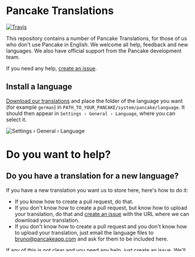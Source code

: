 Pancake Translations
====================

[![Travis](https://img.shields.io/travis/pancakeapp/translations.svg)]()

This repository contains a number of Pancake Translations, for those of us who don't use Pancake in English. We welcome all help, feedback and new languages. We also have official support from the Pancake development team.

If you need any help, [create an issue](https://github.com/therephil/pancake-translations/issues/new).

Install a language
------------------

[Download our translations](https://github.com/therephil/pancake-translations/archive/master.zip) and place the folder of the language you want (for example `german`) in `PATH_TO_YOUR_PANCAKE/system/pancake/language`. It should then appear in `Settings › General › Language`, where you can select it.

![Settings › General › Language](http://i.28hours.org/20140328-033730-22c6.png)

Do you want to help?
====================

Do you have a translation for a new language?
---------------------------------------------

If you have a new translation you want us to store here, here's how to do it:

* If you know how to create a pull request, do that.
* If you don't know how to create a pull request, but know how to upload your translation, do that and [create an issue](https://github.com/therephil/pancake-translations/issues/new) with the URL where we can download your translation.
* If you don't know how to create a pull request and you don't know how to upload your translation, just email the language files to [bruno@pancakeapp.com](bruno@pancakeapp.com) and ask for them to be included here.

If any of this is not clear and you need any help, just [create an issue](https://github.com/therephil/pancake-translations/issues/new). We'll help you.

Do you want to improve a language that already exists?
------------------------------------------------------

If the language you're using already exists here, here's how to do it:

* If you know how to create a pull request, do that.
* If you don't know how to create a pull request, go to the language you want to edit (for example [https://github.com/therephil/pancake-translations/blob/master/german/pancake_lang.php](https://github.com/therephil/pancake-translations/blob/master/german/pancake_lang.php)), and click "Edit". Once you've made the changes you want, add a description of your changes and click "Commit changes". You'll then be allowed to create a pull request for the changes you've made. Do that, and we'll review your changes and approve them.

If any of this is not clear and you need any help, just [create an issue](https://github.com/therephil/pancake-translations/issues/new). We'll help you.